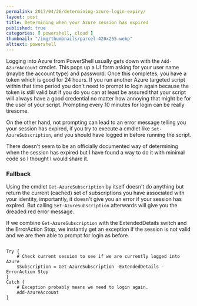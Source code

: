```yaml
---
permalink: 2017/04/26/determining-azure-login-expiry/
layout: post
title: Determining when your Azure session has expired
published: true
categories: [ powershell, cloud ]
thumbnail: "/img/thumbnails/parcel-420x255.webp"
alttext: powershell
---
```


Logging into Azure from PowerShell usually gets down with the <code>Add-AzureAccount</code>
cmdlet. This pops up a UI form asking for your user name (maybe the account type) and password. Once
this completes, you have a token which is good for 24 hours. If you run another Azure targeted
script within that time period you don't need to prompt to login again because the token is
still valid but if you do you can at least be assured that your script will always have a good
credential no matter how annoying that might be for the user of your script. Prompting every
10 minutes for login can be really tiresome.

On the other hand, not prompting can lead to an error message telling you your session has
expired, if you try to execute a cmdlet like <code>Set-AzureSubscription</code>, and you should
have logged in before running the script.

There doesn't seem to be an officially documented way of determining when the session has
expired but I have found a way to do it with minimal code so I thought I would share it.

### Fallback

Using the cmdlet <code>Get-AzureSubscription</code> by itself doesn't do anything but
return the current (cached) set of subscriptions you have associated with your identity,
importantly, it doesn't give you an error if your session has expired. But calling
<code>Set-AzureSubscription</code> afterwards will give you the dreaded red error message.

If we combine <code>Get-AzureSubscription</code> with the ExtendedDetails switch and the
ErrorAction Stop, we instantly get an exception if the session is not valid and we are
then able to prompt for login as before.

~~~

Try {
	# Check current session to see if we are currently logged into Azure
	$Subscription = Get-AzureSubscription -ExtendedDetails -ErrorAction Stop
}
Catch {
	# Exception probably means we need to login again.
	Add-AzureAccount
}

~~~
